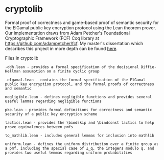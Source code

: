 # cryptolib

Formal proof of correctness and game-based proof of semantic security for the ElGamal public key encryption protocol using the Lean theorem prover. Our implementation draws from Adam Petcher's Foundational Cryptographic Framework (FCF) Coq library at https://github.com/adampetcher/fcf. My master's dissertation which describes this project in more depth can be found [here](https://1drv.ms/b/s!AkAJTM1hbeSD4wcF1T4NYiRG5b_D?e=0Yp8Hx).

Files in cryptolib

	-ddh.lean - provides a formal specification of the decisional Diffie-Hellman assumption on a finite cyclic group
	
    -elgamal.lean - contains the formal specification of the ElGamal public key encryption protocol, and the formal proofs of correctness and semantic 
    
	negligible.lean - defines negligible functions and provides several useful lemmas regarding negligible functions

	pke.lean - provides formal definitions for correctness and semantic security of a public key encryption scheme

	tactics.lean - provides the \bindskip and \bindconst tactics to help prove equivalences between pmfs

	to_mathlib.lean - includes general lemmas for inclusion into mathlib

	uniform.lean - defines the uniform distribution over a finite group as a pmf, including the special case of Z_q, the integers modulo q, and provides two useful lemmas regarding uniform probabilities 
